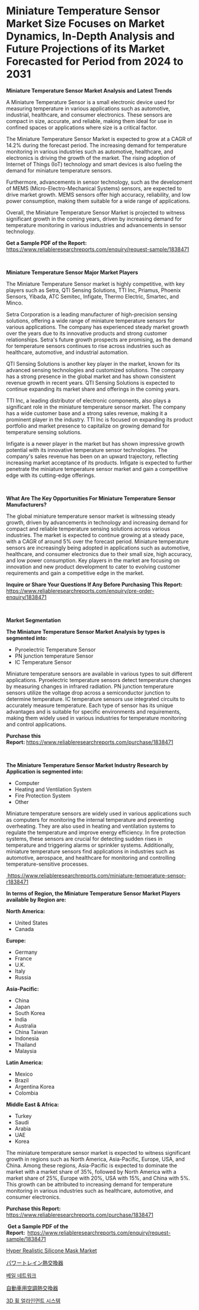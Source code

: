 <p><h1>Miniature Temperature Sensor Market Size Focuses on Market Dynamics, In-Depth Analysis and Future Projections of its Market Forecasted for Period from 2024 to 2031</h1></p><p><strong>Miniature Temperature Sensor Market Analysis and Latest Trends</strong></p>
<p><p>A Miniature Temperature Sensor is a small electronic device used for measuring temperature in various applications such as automotive, industrial, healthcare, and consumer electronics. These sensors are compact in size, accurate, and reliable, making them ideal for use in confined spaces or applications where size is a critical factor.</p><p>The Miniature Temperature Sensor Market is expected to grow at a CAGR of 14.2% during the forecast period. The increasing demand for temperature monitoring in various industries such as automotive, healthcare, and electronics is driving the growth of the market. The rising adoption of Internet of Things (IoT) technology and smart devices is also fueling the demand for miniature temperature sensors.</p><p>Furthermore, advancements in sensor technology, such as the development of MEMS (Micro-Electro-Mechanical Systems) sensors, are expected to drive market growth. MEMS sensors offer high accuracy, reliability, and low power consumption, making them suitable for a wide range of applications.</p><p>Overall, the Miniature Temperature Sensor Market is projected to witness significant growth in the coming years, driven by increasing demand for temperature monitoring in various industries and advancements in sensor technology.</p></p>
<p><strong>Get a Sample PDF of the Report:&nbsp;</strong> <a href="https://www.reliableresearchreports.com/enquiry/request-sample/1838471">https://www.reliableresearchreports.com/enquiry/request-sample/1838471</a></p>
<p>&nbsp;</p>
<p><strong>Miniature Temperature Sensor Major Market Players</strong></p>
<p><p>The Miniature Temperature Sensor market is highly competitive, with key players such as Setra, QTI Sensing Solutions, TTI Inc, Priamus, Phoenix Sensors, Yibada, ATC Semitec, Infigate, Thermo Electric, Smartec, and Minco. </p><p>Setra Corporation is a leading manufacturer of high-precision sensing solutions, offering a wide range of miniature temperature sensors for various applications. The company has experienced steady market growth over the years due to its innovative products and strong customer relationships. Setra's future growth prospects are promising, as the demand for temperature sensors continues to rise across industries such as healthcare, automotive, and industrial automation.</p><p>QTI Sensing Solutions is another key player in the market, known for its advanced sensing technologies and customized solutions. The company has a strong presence in the global market and has shown consistent revenue growth in recent years. QTI Sensing Solutions is expected to continue expanding its market share and offerings in the coming years.</p><p>TTI Inc, a leading distributor of electronic components, also plays a significant role in the miniature temperature sensor market. The company has a wide customer base and a strong sales revenue, making it a prominent player in the industry. TTI Inc is focused on expanding its product portfolio and market presence to capitalize on growing demand for temperature sensing solutions.</p><p>Infigate is a newer player in the market but has shown impressive growth potential with its innovative temperature sensor technologies. The company's sales revenue has been on an upward trajectory, reflecting increasing market acceptance of its products. Infigate is expected to further penetrate the miniature temperature sensor market and gain a competitive edge with its cutting-edge offerings.</p></p>
<p>&nbsp;</p>
<p><strong>What Are The Key Opportunities For Miniature Temperature Sensor Manufacturers?</strong></p>
<p><p>The global miniature temperature sensor market is witnessing steady growth, driven by advancements in technology and increasing demand for compact and reliable temperature sensing solutions across various industries. The market is expected to continue growing at a steady pace, with a CAGR of around 5% over the forecast period. Miniature temperature sensors are increasingly being adopted in applications such as automotive, healthcare, and consumer electronics due to their small size, high accuracy, and low power consumption. Key players in the market are focusing on innovation and new product development to cater to evolving customer requirements and gain a competitive edge in the market.</p></p>
<p><strong>Inquire or Share Your Questions If Any Before Purchasing This Report:</strong> <a href="https://www.reliableresearchreports.com/enquiry/pre-order-enquiry/1838471">https://www.reliableresearchreports.com/enquiry/pre-order-enquiry/1838471</a></p>
<p>&nbsp;</p>
<p><strong>Market Segmentation</strong></p>
<p><strong>The Miniature Temperature Sensor Market Analysis by types is segmented into:</strong></p>
<p><ul><li>Pyroelectric Temperature Sensor</li><li>PN junction temperature Sensor</li><li>IC Temperature Sensor</li></ul></p>
<p><p>Miniature temperature sensors are available in various types to suit different applications. Pyroelectric temperature sensors detect temperature changes by measuring changes in infrared radiation. PN junction temperature sensors utilize the voltage drop across a semiconductor junction to determine temperature. IC temperature sensors use integrated circuits to accurately measure temperature. Each type of sensor has its unique advantages and is suitable for specific environments and requirements, making them widely used in various industries for temperature monitoring and control applications.</p></p>
<p><strong>Purchase this Report:&nbsp;</strong><a href="https://www.reliableresearchreports.com/purchase/1838471">https://www.reliableresearchreports.com/purchase/1838471</a></p>
<p>&nbsp;</p>
<p><strong>The Miniature Temperature Sensor Market Industry Research by Application is segmented into:</strong></p>
<p><ul><li>Computer</li><li>Heating and Ventilation System</li><li>Fire Protection System</li><li>Other</li></ul></p>
<p><p>Miniature temperature sensors are widely used in various applications such as computers for monitoring the internal temperature and preventing overheating. They are also used in heating and ventilation systems to regulate the temperature and improve energy efficiency. In fire protection systems, these sensors are crucial for detecting sudden rises in temperature and triggering alarms or sprinkler systems. Additionally, miniature temperature sensors find applications in industries such as automotive, aerospace, and healthcare for monitoring and controlling temperature-sensitive processes.</p></p>
<p><a href="https://www.reliableresearchreports.com/miniature-temperature-sensor-r1838471">&nbsp;https://www.reliableresearchreports.com/miniature-temperature-sensor-r1838471</a></p>
<p><strong>In terms of Region, the Miniature Temperature Sensor Market Players available by Region are:</strong></p>
<p>
    <p> <strong> North America: </strong>
        <ul>
            <li>United States</li>
            <li>Canada</li>
        </ul>
        </p> 
    <p> <strong> Europe: </strong>
        <ul>
            <li>Germany</li>
            <li>France</li>
            <li>U.K.</li>
            <li>Italy</li>
            <li>Russia</li>
        </ul>
        </p> 
    <p> <strong> Asia-Pacific: </strong>
        <ul>
            <li>China</li>
            <li>Japan</li>
            <li>South Korea</li>
            <li>India</li>
            <li>Australia</li>
            <li>China Taiwan</li>
            <li>Indonesia</li>
            <li>Thailand</li>
            <li>Malaysia</li>
        </ul>
        </p> 
    <p> <strong> Latin America: </strong>
        <ul>
            <li>Mexico</li>
            <li>Brazil</li>
            <li>Argentina Korea</li>
            <li>Colombia</li>
        </ul>
        </p> 
    <p> <strong> Middle East & Africa: </strong>
        <ul>
            <li>Turkey</li>
            <li>Saudi</li>
            <li>Arabia</li>
            <li>UAE</li>
            <li>Korea</li>
        </ul>
    </p>
    </p>
<p><p>The miniature temperature sensor market is expected to witness significant growth in regions such as North America, Asia-Pacific, Europe, USA, and China. Among these regions, Asia-Pacific is expected to dominate the market with a market share of 35%, followed by North America with a market share of 25%, Europe with 20%, USA with 15%, and China with 5%. This growth can be attributed to increasing demand for temperature monitoring in various industries such as healthcare, automotive, and consumer electronics.</p></p>
<p><strong>Purchase this Report: </strong><a href="https://www.reliableresearchreports.com/purchase/1838471">https://www.reliableresearchreports.com/purchase/1838471</a></p>
<p>&nbsp;<strong>Get a Sample PDF of the Report:&nbsp;&nbsp;</strong><a href="https://www.reliableresearchreports.com/enquiry/request-sample/1838471">https://www.reliableresearchreports.com/enquiry/request-sample/1838471</a></p>
<p><strong></strong></p>
<p><p><a href="https://github.com/JameTravis/Market-Research-Report-List-5/blob/main/hyper-realistic-silicone-mask-market.md">Hyper Realistic Silicone Mask Market</a></p><p><a href="https://github.com/BoydYundt1/Market-Research-Report-List-1/blob/main/3720386147442.md">パワートレイン熱交換器</a></p><p><a href="https://github.com/tukangkrupk/Market-Research-Report-List-1/blob/main/4960452156584.md">베일 네트워크</a></p><p><a href="https://github.com/JessKilback/Market-Research-Report-List-1/blob/main/6920570147443.md">自動車用空調熱交換器</a></p><p><a href="https://github.com/sarassiksa/Market-Research-Report-List-1/blob/main/3263900156585.md">3D 휠 얼라인먼트 시스템</a></p></p>